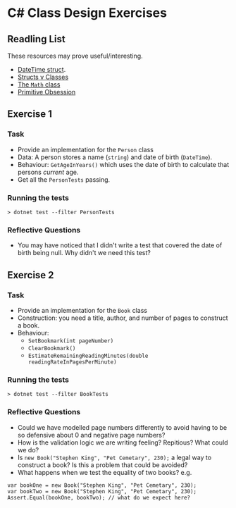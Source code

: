 # C# Class Design Exercises

## Readling List

These resources may prove useful/interesting.

* [DateTime struct](https://docs.microsoft.com/en-us/dotnet/api/system.datetime?view=netcore-2.2).
* [Structs v Classes]()
* [The `Math` class](https://docs.microsoft.com/en-us/dotnet/api/system.math?view=netcore-2.2)
* [Primitive Obsession](https://medium.com/@arpitjain.iec/primitive-obsession-code-smell-that-hurt-people-the-most-5cbdd70496e9)

## Exercise 1

### Task

* Provide an implementation for the `Person` class
* Data: A person stores a name (`string`) and date of birth (`DateTime`).
* Behaviour: `GetAgeInYears()` which uses the date of birth to
calculate that persons _current_ age.
* Get all the `PersonTests` passing.

### Running the tests

```
> dotnet test --filter PersonTests
```

### Reflective Questions

* You may have noticed that I didn't write a test that covered the date of
birth being null. Why didn't we need this test?

## Exercise 2

### Task

* Provide an implementation for the `Book` class
* Construction: you need a title, author, and number of pages to construct a
book.
* Behaviour:
    * `SetBookmark(int pageNumber)`
    * `ClearBookmark()`
    * `EstimateRemainingReadingMinutes(double readingRateInPagesPerMinute)`

### Running the tests

```
> dotnet test --filter BookTests
```

### Reflective Questions

* Could we have modelled page numbers differently to avoid having to be so
defensive about 0 and negative page numbers?
* How is the validation logic we are writing feeling? Repitious? What could we
do?
* Is `new Book("Stephen King", "Pet Cemetary", 230);` a legal way
to construct a book? Is this a problem that could be avoided?
* What happens when we test the equality of two books? e.g.

```charp
var bookOne = new Book("Stephen King", "Pet Cemetary", 230);
var bookTwo = new Book("Stephen King", "Pet Cemetary", 230);
Assert.Equal(bookOne, bookTwo); // what do we expect here?
```

